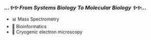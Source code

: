 ### _...✨✨ From Systems Biology To Molecular Biology ✨✨..._

- 📊 Mass Spectrometry
- 📜 Bioinformatics
- 🔬 Cryogenic electron microscopy